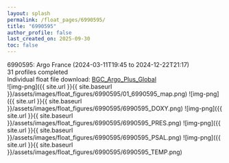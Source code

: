 ```yaml
---
layout: splash
permalink: /float_pages/6990595/
title: "6990595"
author_profile: false
last_created_on: 2025-09-30
toc: false
---
```

 
6990595: Argo France (2024-03-11T19:45 to 2024-12-22T21:17)\
31 profiles completed\
Individual float file download: [BGC_Argo_Plus_Global](https://ftp.soest.hawaii.edu/bgc_argo_plus/Individual_Floats/outliers_removed/6990595_Sprof_processed.nc)\
![img-png]({{ site.url }}{{ site.baseurl }}/assets/images/float_figures/6990595/01_6990595_map.png)
![img-png]({{ site.url }}{{ site.baseurl }}/assets/images/float_figures/6990595/6990595_DOXY.png)
![img-png]({{ site.url }}{{ site.baseurl }}/assets/images/float_figures/6990595/6990595_PRES.png)
![img-png]({{ site.url }}{{ site.baseurl }}/assets/images/float_figures/6990595/6990595_PSAL.png)
![img-png]({{ site.url }}{{ site.baseurl }}/assets/images/float_figures/6990595/6990595_TEMP.png)
